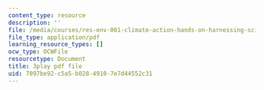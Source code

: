 ```yaml
---
content_type: resource
description: ''
file: /media/courses/res-env-001-climate-action-hands-on-harnessing-science-with-communities-to-cut-carbon-january-iap-2017/7097be92c5a5b02849107e7d44552c31_9UDkcGjF4jU.pdf
file_type: application/pdf
learning_resource_types: []
ocw_type: OCWFile
resourcetype: Document
title: 3play pdf file
uid: 7097be92-c5a5-b028-4910-7e7d44552c31
---
```

